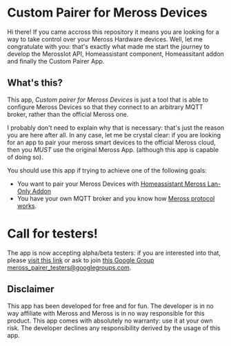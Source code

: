 # Custom Pairer for Meross Devices
Hi there! If you came accross this repository it means you are looking for a way to 
take control over your Meross Hardware devices. Well, let me congratulate with you: that's 
exactly what made me start the journey to develop the MerossIot API, Homeassistant component,
Homeassitant addon and finally the Custom Pairer App.

## What's this?
This app, *Custom pairer for Meross Devices* is just a tool that is able to configure Meross 
Devices so that they connect to an arbitrary MQTT broker, rather than the official Meross one.

I probably don't need to explain why that is necessary: that's just the reason you are here 
after all. In any case, let me be crystal clear: if you are looking for an app to pair your 
meross smart devices to the official Meross cloud, then you *MUST* use the original Meross App.
(although this app is capable of doing so). 

You should use this app if trying to achieve one of the following goals:
- You want to pair your Meross Devices with [Homeassistant Meross Lan-Only Addon](https://github.com/albertogeniola/meross-homeassistant)
- You have your own MQTT broker and you know how [Meross protocol works](https://albertogeniola.github.io/MerossIot/meross-protocol.html#client-device-pairing).

# Call for testers!
The app is now accepting alpha/beta testers: if you are interested into that, please [visit
this link](https://play.google.com/apps/testing/com.albertogeniola.merossconf) or ask to 
join [this Google Group](https://groups.google.com/g/meross_pairer_testers) meross_pairer_testers@googlegroups.com.


## Disclaimer
This app has been developed for free and for fun. The developer is in no way affiliate with Meross
and Meross is in no way responsible for this product. This app comes with absolutely no warranty:
use it at your own risk. The developer declines any responsibility derived by the usage of this 
app.